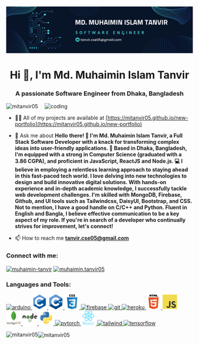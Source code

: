 ![logo](https://github.com/mitanvir05/mitanvir05/blob/main/banner%20github.png?raw=true)
<h1 align="center">Hi 👋, I'm Md. Muhaimin Islam Tanvir</h1>
<h3 align="center">A passionate Software Engineer from Dhaka, Bangladesh</h3>
<img align="right" alt="coding" width="400" src="https://user-images.githubusercontent.com/55389276/140866485-8fb1c876-9a8f-4d6a-98dc-08c4981eaf70.gif">

<p align="left"> <img src="https://komarev.com/ghpvc/?username=mitanvir05&label=Profile%20views&color=0e75b6&style=flat" alt="mitanvir05" /> </p>

- 👨‍💻 All of my projects are available at [https://mitanvir05.github.io/new-portfolio](https://mitanvir05.github.io/new-portfolio)

- 💬 Ask me about **Hello there! 👋 I'm Md. Muhaimin Islam Tanvir, a Full Stack Software Developer with a knack for transforming complex ideas into user-friendly applications. 🚀 Based in Dhaka, Bangladesh, I'm equipped with a strong in Computer Science (graduated with a 3.86 CGPA), and proficient in JavaScript, ReactJS and Node.js. 💻 I believe in employing a relentless learning approach to staying ahead in this fast-paced tech world. I love delving into new technologies to design and build innovative digital solutions. With hands-on experience and in-depth academic knowledge, I successfully tackle web development challenges. I'm skilled with MongoDB, Firebase, Github, and UI tools such as Tailwindcss, DaisyUI, Bootstrap, and CSS. Not to mention, I have a good handle on C/C++ and Python. Fluent in English and Bangla, I believe effective communication to be a key aspect of my role. If you're in search of a developer who continually strives for improvement, let's connect!**

- 📫 How to reach me **tanvir.cse05@gmail.com**

<h3 align="left">Connect with me:</h3>
<p align="left">
<a href="https://linkedin.com/in/muhaimin-tanvir" target="blank"><img align="center" src="https://raw.githubusercontent.com/rahuldkjain/github-profile-readme-generator/master/src/images/icons/Social/linked-in-alt.svg" alt="muhaimin-tanvir" height="30" width="40" /></a>
<a href="https://fb.com/muhaimin.tanvir05" target="blank"><img align="center" src="https://raw.githubusercontent.com/rahuldkjain/github-profile-readme-generator/master/src/images/icons/Social/facebook.svg" alt="muhaimin.tanvir05" height="30" width="40" /></a>
</p>

<h3 align="left">Languages and Tools:</h3>
<p align="left"> <a href="https://www.arduino.cc/" target="_blank" rel="noreferrer"> <img src="https://cdn.worldvectorlogo.com/logos/arduino-1.svg" alt="arduino" width="40" height="40"/> </a> <a href="https://www.cprogramming.com/" target="_blank" rel="noreferrer"> <img src="https://raw.githubusercontent.com/devicons/devicon/master/icons/c/c-original.svg" alt="c" width="40" height="40"/> </a> <a href="https://www.w3schools.com/cpp/" target="_blank" rel="noreferrer"> <img src="https://raw.githubusercontent.com/devicons/devicon/master/icons/cplusplus/cplusplus-original.svg" alt="cplusplus" width="40" height="40"/> </a> <a href="https://www.w3schools.com/css/" target="_blank" rel="noreferrer"> <img src="https://raw.githubusercontent.com/devicons/devicon/master/icons/css3/css3-original-wordmark.svg" alt="css3" width="40" height="40"/> </a> <a href="https://firebase.google.com/" target="_blank" rel="noreferrer"> <img src="https://www.vectorlogo.zone/logos/firebase/firebase-icon.svg" alt="firebase" width="40" height="40"/> </a> <a href="https://git-scm.com/" target="_blank" rel="noreferrer"> <img src="https://www.vectorlogo.zone/logos/git-scm/git-scm-icon.svg" alt="git" width="40" height="40"/> </a> <a href="https://heroku.com" target="_blank" rel="noreferrer"> <img src="https://www.vectorlogo.zone/logos/heroku/heroku-icon.svg" alt="heroku" width="40" height="40"/> </a> <a href="https://www.w3.org/html/" target="_blank" rel="noreferrer"> <img src="https://raw.githubusercontent.com/devicons/devicon/master/icons/html5/html5-original-wordmark.svg" alt="html5" width="40" height="40"/> </a> <a href="https://developer.mozilla.org/en-US/docs/Web/JavaScript" target="_blank" rel="noreferrer"> <img src="https://raw.githubusercontent.com/devicons/devicon/master/icons/javascript/javascript-original.svg" alt="javascript" width="40" height="40"/> </a> <a href="https://www.mongodb.com/" target="_blank" rel="noreferrer"> <img src="https://raw.githubusercontent.com/devicons/devicon/master/icons/mongodb/mongodb-original-wordmark.svg" alt="mongodb" width="40" height="40"/> </a> <a href="https://nodejs.org" target="_blank" rel="noreferrer"> <img src="https://raw.githubusercontent.com/devicons/devicon/master/icons/nodejs/nodejs-original-wordmark.svg" alt="nodejs" width="40" height="40"/> </a> <a href="https://www.python.org" target="_blank" rel="noreferrer"> <img src="https://raw.githubusercontent.com/devicons/devicon/master/icons/python/python-original.svg" alt="python" width="40" height="40"/> </a> <a href="https://pytorch.org/" target="_blank" rel="noreferrer"> <img src="https://www.vectorlogo.zone/logos/pytorch/pytorch-icon.svg" alt="pytorch" width="40" height="40"/> </a> <a href="https://reactjs.org/" target="_blank" rel="noreferrer"> <img src="https://raw.githubusercontent.com/devicons/devicon/master/icons/react/react-original-wordmark.svg" alt="react" width="40" height="40"/> </a> <a href="https://tailwindcss.com/" target="_blank" rel="noreferrer"> <img src="https://www.vectorlogo.zone/logos/tailwindcss/tailwindcss-icon.svg" alt="tailwind" width="40" height="40"/> </a> <a href="https://www.tensorflow.org" target="_blank" rel="noreferrer"> <img src="https://www.vectorlogo.zone/logos/tensorflow/tensorflow-icon.svg" alt="tensorflow" width="40" height="40"/> </a> </p>

<p><img align="left" src="https://github-readme-stats.vercel.app/api/top-langs?username=mitanvir05&show_icons=true&locale=en&layout=compact" alt="mitanvir05" /></p>



<p><img align="center" src="https://github-readme-streak-stats.herokuapp.com/?user=mitanvir05&" alt="mitanvir05" /></p>
